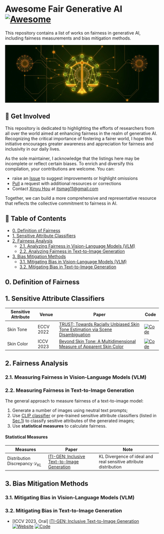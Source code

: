 # Awesome Fair Generative AI [![Awesome](https://cdn.rawgit.com/sindresorhus/awesome/d7305f38d29fed78fa85652e3a63e154dd8e8829/media/badge.svg)](https://github.com/sindresorhus/awesome)
This repository contains a list of works on fairness in generative AI, including fairness measurements and bias mitigation methods.

![overall_structure](./figures/image.webp)

## 🚀 Get Involved

This repository is dedicated to highlighting the efforts of researchers from all over the world aimed at enhancing fairness in the realm of generative AI. Recognizing the critical importance of fostering a fairer world, I hope this initiative encourages greater awareness and appreciation for fairness and inclusivity in our daily lives.​

As the sole maintainer, I acknowledge that the listings here may be incomplete or reflect certain biases. To enrich and diversify this compilation, your contributions are welcome. You can:​

- raise an [Issue](https://github.com/itsmag11/Awesome-Fair-Generative-AI/issues) to suggest improvements or highlight omissions
- [Pull](https://github.com/itsmag11/Awesome-Fair-Generative-AI/pulls) a request with additional resources or corrections
- Contact [Xinyu Hou](https://itsmag11.github.io/) at itsmag11@gmail.com

Together, we can build a more comprehensive and representative resource that reflects the collective commitment to fairness in AI.

## 📖 Table of Contents
- [0. Definition of Fairness](#0.)
- [1. Sensitive Attribute Classifiers](#1.)
- [2. Fairness Analysis](#2.)
  - [2.1. Analyzing Fairness in Vision-Language Models (VLM)](#2.1.)
  - [2.2. Analyzing Fairness in Text-to-Image Generation](#2.2.)
- [3. Bias Mitigation Methods](#3.)
  - [3.1. Mitigating Bias in Vision-Language Models (VLM)](#3.1.)
  - [3.2. Mitigating Bias in Text-to-Image Generation](#3.2.)

<a name="0."></a>
## 0. Definition of Fairness


<a name="1."></a>
## 1. Sensitive Attribute Classifiers

| Sensitive Attribute | Venue | Paper | Code |
| -------- |  -------- |  ------- |  ------- |
| Skin Tone | ECCV 2022 | [TRUST: Towards Racially Unbiased Skin Tone Estimation via Scene Disambiguation](https://arxiv.org/abs/2205.03962) | [![Code](https://img.shields.io/github/stars/HavenFeng/TRUST.svg?style=social&label=Official)](https://github.com/HavenFeng/TRUST) | 
| Skin Color | ICCV 2023 | [Beyond Skin Tone: A Multidimensional Measure of Apparent Skin Color](https://arxiv.org/abs/2309.05148) | [![Code](https://img.shields.io/github/stars/SonyResearch/apparent_skincolor.svg?style=social&label=Official)](https://github.com/SonyResearch/apparent_skincolor) |


<a name="2."></a>
## 2. Fairness Analysis

<a name="2.1."></a>
### 2.1. Measuring Fairness in Vision-Language Models (VLM)

<a name="2.2."></a>
### 2.2. Measuring Fairness in Text-to-Image Generation

The general approach to measure fairness of a text-to-image model: 
1. Generate a number of images using neutral text prompts;
2. Use [CLIP classifier](https://github.com/openai/CLIP) or pre-trained sensitive attribute classifiers (listed in [Sec.1](#1.)) to classify sesitive attributes of the generated images;
3. Use **statistical measures** to calculate fairness.

#### Statistical Measures

| Measures | Paper | Note |
| -------- |  -------- |  ------- |
| Distribution Discrepancy $\mathcal{D}_{KL}$ | [ITI-GEN: Inclusive Text-to-Image Generation](https://openaccess.thecvf.com/content/ICCV2023/html/Zhang_ITI-GEN_Inclusive_Text-to-Image_Generation_ICCV_2023_paper.html) | KL Divergence of ideal and real sensitive attribute distribution |


<a name="3."></a>
## 3. Bias Mitigation Methods

<a name="3.1."></a>
### 3.1. Mitigating Bias in Vision-Language Models (VLM)

<a name="3.2."></a>
### 3.2. Mitigating Bias in Text-to-Image Generation

+ [ICCV 2023, Oral] [ITI-GEN: Inclusive Text-to-Image Generation](https://openaccess.thecvf.com/content/ICCV2023/html/Zhang_ITI-GEN_Inclusive_Text-to-Image_Generation_ICCV_2023_paper.html) [![Website](https://img.shields.io/badge/Website-9cf)](https://czhang0528.github.io/iti-gen) [![Code](https://img.shields.io/github/stars/humansensinglab/ITI-GEN.svg?style=social&label=Official)](https://github.com/humansensinglab/ITI-GEN)

